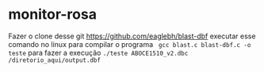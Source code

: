 # monitor-rosa
Fazer o clone desse git https://github.com/eaglebh/blast-dbf
executar esse comando no linux para compilar o programa ```
gcc blast.c blast-dbf.c -o teste```
para fazer a execução ```./teste ABOCE1510_v2.dbc /diretorio_aqui/output.dbf```

